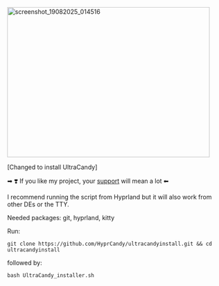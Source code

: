<img width="467" height="347" alt="screenshot_19082025_014516" src="https://github.com/user-attachments/assets/b2b6b96d-fb26-426b-bbdb-c7815561eefe" />

[Changed to install UltraCandy]

➡ ❣️ If you like my project, your [support](https://ko-fi.com/ianmking) will mean a lot ⬅

I recommend running the script from Hyprland but it will also work from other DEs or the TTY.

Needed packages: git, hyprland, kitty

Run:
```shell
git clone https://github.com/HyprCandy/ultracandyinstall.git && cd ultracandyinstall
```
followed by:
```shell
bash UltraCandy_installer.sh
```
